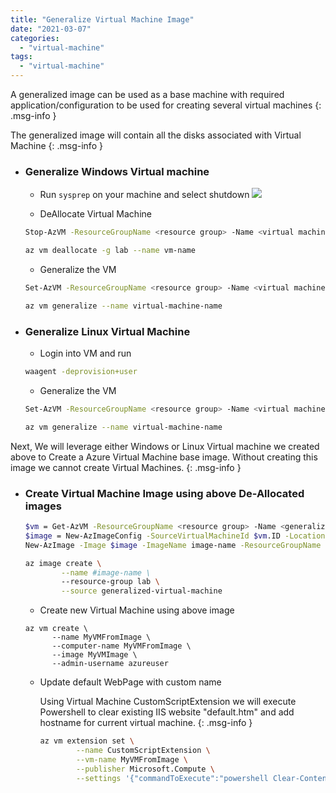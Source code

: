 ```yaml
---
title: "Generalize Virtual Machine Image"
date: "2021-03-07"
categories: 
  - "virtual-machine"
tags: 
  - "virtual-machine"
---
```


A generalized image can be used as a base machine with required application/configuration to be used for creating several virtual machines 
{: .msg-info }
 
The generalized image will contain all the disks associated with Virtual Machine
{: .msg-info }

- ### Generalize Windows Virtual machine
  - Run `sysprep` on your machine and select shutdown
    ![](/assets/images/VM_sysprep.png)

  - DeAllocate Virtual Machine
  ```bash
  Stop-AzVM -ResourceGroupName <resource group> -Name <virtual machine name> -Force
  ```
  ```bash
  az vm deallocate -g lab --name vm-name
  ```
  - Generalize the VM
  ```bash
  Set-AzVM -ResourceGroupName <resource group> -Name <virtual machine name> -Generalize
  ```
  ```bash
  az vm generalize --name virtual-machine-name
  ```

- ### Generalize Linux Virtual Machine
  - Login into VM and run
  ```bash
  waagent -deprovision+user
  ```
  - Generalize the VM
  ```bash
  Set-AzVM -ResourceGroupName <resource group> -Name <virtual machine name> -Generalize
  ```
  ```bash
  az vm generalize --name virtual-machine-name
  ```

Next, We will leverage either Windows or Linux Virtual machine we created above to Create a Azure Virtual Machine base image. Without creating this image we cannot create Virtual Machines.
{: .msg-info }

- ### Create Virtual Machine Image using above De-Allocated images
  ```bash
  $vm = Get-AzVM -ResourceGroupName <resource group> -Name <generalized virtual machine>
  $image = New-AzImageConfig -SourceVirtualMachineId $vm.ID -Location <virtual machine location>
  New-AzImage -Image $image -ImageName image-name -ResourceGroupName $resource-group
  ```
  ```bash
  az image create \
          --name #image-name \
          --resource-group lab \
          --source generalized-virtual-machine
  ```

  - Create new Virtual Machine using above image
  ```
  az vm create \
        --name MyVMFromImage \
        --computer-name MyVMFromImage \
        --image MyVMImage \
        --admin-username azureuser
  ```

  - Update default WebPage with custom name
    
    Using Virtual Machine CustomScriptExtension we will execute Powershell to clear existing IIS website "default.htm" and add hostname for current virtual machine.
    {: .msg-info }

    ```bash
    az vm extension set \
            --name CustomScriptExtension \
            --vm-name MyVMFromImage \
            --publisher Microsoft.Compute \
            --settings '{"commandToExecute":"powershell Clear-Content -Path \"C:\\inetpub\\wwwroot\\Default.htm\"; Add-Content -Path \"C:\\inetpub\\wwwroot\\Default.htm\" -Value $(hostname)"}'
    ```
